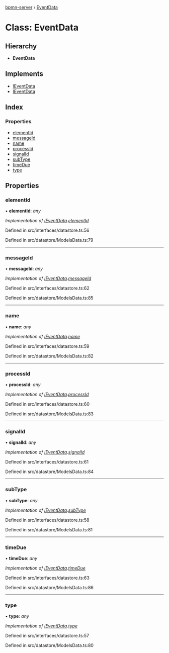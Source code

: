 [bpmn-server](../README.md) › [EventData](eventdata.md)

# Class: EventData

## Hierarchy

* **EventData**

## Implements

* [IEventData](../interfaces/ieventdata.md)
* [IEventData](../interfaces/ieventdata.md)

## Index

### Properties

* [elementId](eventdata.md#elementid)
* [messageId](eventdata.md#messageid)
* [name](eventdata.md#name)
* [processId](eventdata.md#processid)
* [signalId](eventdata.md#signalid)
* [subType](eventdata.md#subtype)
* [timeDue](eventdata.md#timedue)
* [type](eventdata.md#type)

## Properties

###  elementId

• **elementId**: *any*

*Implementation of [IEventData](../interfaces/ieventdata.md).[elementId](../interfaces/ieventdata.md#elementid)*

Defined in src/interfaces/datastore.ts:56

Defined in src/datastore/ModelsData.ts:79

___

###  messageId

• **messageId**: *any*

*Implementation of [IEventData](../interfaces/ieventdata.md).[messageId](../interfaces/ieventdata.md#optional-messageid)*

Defined in src/interfaces/datastore.ts:62

Defined in src/datastore/ModelsData.ts:85

___

###  name

• **name**: *any*

*Implementation of [IEventData](../interfaces/ieventdata.md).[name](../interfaces/ieventdata.md#name)*

Defined in src/interfaces/datastore.ts:59

Defined in src/datastore/ModelsData.ts:82

___

###  processId

• **processId**: *any*

*Implementation of [IEventData](../interfaces/ieventdata.md).[processId](../interfaces/ieventdata.md#processid)*

Defined in src/interfaces/datastore.ts:60

Defined in src/datastore/ModelsData.ts:83

___

###  signalId

• **signalId**: *any*

*Implementation of [IEventData](../interfaces/ieventdata.md).[signalId](../interfaces/ieventdata.md#optional-signalid)*

Defined in src/interfaces/datastore.ts:61

Defined in src/datastore/ModelsData.ts:84

___

###  subType

• **subType**: *any*

*Implementation of [IEventData](../interfaces/ieventdata.md).[subType](../interfaces/ieventdata.md#subtype)*

Defined in src/interfaces/datastore.ts:58

Defined in src/datastore/ModelsData.ts:81

___

###  timeDue

• **timeDue**: *any*

*Implementation of [IEventData](../interfaces/ieventdata.md).[timeDue](../interfaces/ieventdata.md#optional-timedue)*

Defined in src/interfaces/datastore.ts:63

Defined in src/datastore/ModelsData.ts:86

___

###  type

• **type**: *any*

*Implementation of [IEventData](../interfaces/ieventdata.md).[type](../interfaces/ieventdata.md#type)*

Defined in src/interfaces/datastore.ts:57

Defined in src/datastore/ModelsData.ts:80
